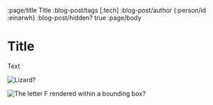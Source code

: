 :page/title Title
:blog-post/tags [:tech]
:blog-post/author {:person/id :einarwh}
:blog-post/hidden? true
:page/body

# Title

Text

![Lizard?](/images/single-lizard.svg)

![The letter F rendered within a bounding box?](/svg/letter-f-basic.svg)


